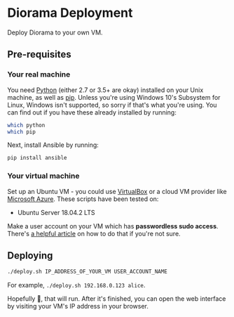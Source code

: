 # Diorama Deployment

Deploy Diorama to your own VM.

## Pre-requisites

### Your real machine
You need [Python](https://www.python.org/downloads/) (either 2.7 or 3.5+ are
okay) installed on your Unix machine, as well as
[pip](https://pip.pypa.io/en/stable/installing/). Unless you're using Windows
10's Subsystem for Linux, Windows isn't supported, so sorry if that's what
you're using. You can find out if you have these already installed by running:
```bash
which python
which pip
```

Next, install Ansible by running:
```bash
pip install ansible
```

### Your virtual machine
Set up an Ubuntu VM - you could use [VirtualBox](https://www.virtualbox.org/) or
a cloud VM provider like [Microsoft Azure](https://azure.microsoft.com). These
scripts have been tested on:
- Ubuntu Server 18.04.2 LTS

Make a user account on your VM which has **passwordless sudo access**. There's
[a helpful article](https://www.cyberciti.biz/faq/linux-unix-running-sudo-command-without-a-password/)
on how to do that if you're not sure.

## Deploying
```bash
./deploy.sh IP_ADDRESS_OF_YOUR_VM USER_ACCOUNT_NAME
```

For example, `./deploy.sh 192.168.0.123 alice`.

Hopefully 🤞, that will run. After it's finished, you can open the web interface
by visiting your VM's IP address in your browser.
